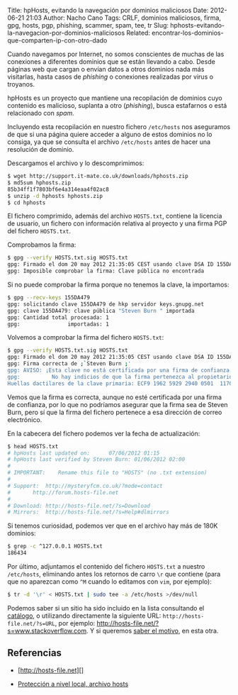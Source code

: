 Title: hpHosts, evitando la navegación por dominios maliciosos
Date: 2012-06-21 21:03
Author: Nacho Cano
Tags: CRLF, dominios maliciosos, firma, gpg, hosts, pgp, phishing, scammer, spam, tee, tr
Slug: hphosts-evitando-la-navegacion-por-dominios-maliciosos
Related: encontrar-los-dominios-que-comparten-ip-con-otro-dado

Cuando navegamos por Internet, no somos conscientes de muchas de las
conexiones a diferentes dominios que se están llevando a cabo. Desde
páginas web que cargan o envían datos a otros dominios nada más
visitarlas, hasta casos de _phishing_ o conexiones realizadas por virus
o troyanos.

hpHosts es un proyecto que mantiene una recopilación de dominios cuyo
contenido es malicioso, suplanta a otro (_phishing_), busca estafarnos o
está relacionado con _spam_.

Incluyendo esta recopilación en nuestro fichero `/etc/hosts` nos
aseguramos de que si una página quiere acceder a alguno de estos
dominios no lo consiga, ya que se consulta el archivo `/etc/hosts` antes
de hacer una resolución de dominio.

Descargamos el archivo y lo descomprimimos:

```bash
$ wget http://support.it-mate.co.uk/downloads/hphosts.zip
$ md5sum hphosts.zip
85b34ff1f7803bf6e4a314eaa4f02ac8
$ unzip -d hphosts hphosts.zip
$ cd hphosts
```

El fichero comprimido, además del archivo `HOSTS.txt`, contiene la
licencia de usuario, un fichero con información relativa al proyecto y
una firma PGP del fichero `HOSTS.txt`.

Comprobamos la firma:

```bash
$ gpg --verify HOSTS.txt.sig HOSTS.txt
gpg: Firmado el dom 20 may 2012 21:35:05 CEST usando clave DSA ID 155DA479
gpg: Imposible comprobar la firma: Clave pública no encontrada
```

Si no puede comprobar la firma porque no tenemos la clave, la
importamos:

```bash
$ gpg --recv-keys 155DA479
gpg: solicitando clave 155DA479 de hkp servidor keys.gnupg.net
gpg: clave 155DA479: clave pública "Steven Burn " importada
gpg: Cantidad total procesada: 1
gpg:               importadas: 1
```

Volvemos a comprobar la firma del fichero `HOSTS.txt`:

```bash
$ gpg --verify HOSTS.txt.sig HOSTS.txt
gpg: Firmado el dom 20 may 2012 21:35:05 CEST usando clave DSA ID 155DA479
gpg: Firma correcta de ;`Steven Burn ;'
gpg: AVISO: ¡Esta clave no está certificada por una firma de confianza!
gpg:          No hay indicios de que la firma pertenezca al propietario.
Huellas dactilares de la clave primaria: ECF9 1962 5929 2940 0501  1170 D0D4 353E 155D A479
```

Vemos que la firma es correcta, aunque no esté certificada por una firma
de confianza, por lo que no podríamos asegurar que la firma sea de
Steven Burn, pero sí que la firma del fichero pertenece a esa dirección
de correo electrónico.

En la cabecera del fichero podemos ver la fecha de actualización:

```bash
$ head HOSTS.txt
# hpHosts last updated on:      07/06/2012 01:15
# hpHosts last verified by Steven Burn: 01/06/2012 02:00
#
# IMPORTANT:    Rename this file to "HOSTS" (no .txt extension)
#
# Support:  http://mysteryfcm.co.uk/?mode=contact
#       http://forum.hosts-file.net
#
# Download: http://hosts-file.net/?s=Download
# Mirrors:  http://hosts-file.net/?s=Help#dlmirrors
```

Si tenemos curiosidad, podemos ver que en el archivo hay más de 180K
dominios:

```bash
$ grep -c ^127.0.0.1 HOSTS.txt
186434
```

Por último, adjuntamos el contenido del fichero `HOSTS.txt` a nuestro
`/etc/hosts`, eliminando antes los retornos de carro `\r` que contiene
(para que no aparezcan como `^M` cuando lo editamos con `vim`, por
ejemplo):

```bash
$ tr -d '\r' < HOSTS.txt | sudo tee -a /etc/hosts >/dev/null
```

Podemos saber si un sitio ha sido incluido en la lista consultando el
[catálogo][], o utilizando directamente la siguiente URL:
`http://hosts-file.net/?s=URL`, por ejemplo:
<http://hosts-file.net/?s=www.stackoverflow.com>. Y si queremos [saber
el motivo][], en esta otra.

Referencias
-----------

- [http://hosts-file.net][]
- [Protección a nivel local, archivo hosts][]

  [catálogo]: http://hosts-file.net/?s=Browse
    "catálogo"
  [saber el motivo]: http://hosts-file.net/?s=classifications
    "saber el motivo"
  [http://hosts-file.net]: http://hosts-file.net/
    "http://hosts-file.net"
  [Protección a nivel local, archivo hosts]: http://www.flu-project.com/proteccion-a-nivel-local-archivo-hosts.html
    "Protección a nivel local, archivo hosts"

